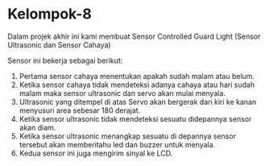 # Kelompok-8

Dalam projek akhir ini kami membuat Sensor Controlled Guard Light (Sensor Ultrasonic dan Sensor Cahaya)

Sensor ini bekerja sebagai berikut:
1. Pertama sensor cahaya menentukan apakah sudah malam atau belum.
2. Ketika sensor cahaya tidak mendeteksi adanya cahaya atau hari sudah malam maka sensor ultrasonic dan servo akan mulai menyala.
3. Ultrasonic yang ditempel di atas Servo akan bergerak dari kiri ke kanan menyusuri area sebesar 180 derajat.
4. Ketika sensor ultrasonic tidak mendeteksi sesuatu didepannya sensor akan diam.
5. Ketika sensor ultrasonic menangkap sesuatu di depannya sensor tersebut akan memberitahu led dan buzzer untuk menyala.
6. Kedua sensor ini juga mengirim sinyal ke LCD.


